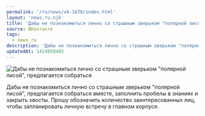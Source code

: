 ```yaml
---
permalink: '/ru/news/vk-1678/index.html'
layout: 'news.ru.njk'
title: 'Дабы не познакомиться лично со страшным зверьком "полярной лисой", предлагается собраться вместе'
source: ВКонтакте
tags:
  - news_ru
description: 'Дабы не познакомиться лично со страшным зверьком "полярной лисой", предлагается собраться вместе'
updatedAt: 1414859405
---
```

![Дабы не познакомиться лично со страшным зверьком "полярной лисой", предлагается собраться](https://sun9-4.userapi.com/impf/i_8AVHyh3_uy9aIh-qVN20PAA0YURWM3OOdhpw/ZyErCC1C6pc.jpg?size=1280x960&quality=96&sign=8e8716e035b3337f3f784f5c52f897e0&c_uniq_tag=21aJj30LaMwNMarwxTn7OMFkzuHF2MpBeXtEx-Xp_Cg&type=album)

Дабы не познакомиться лично со страшным зверьком "полярной лисой", предлагается собраться вместе, заполнить пробелы в знаниях и закрыть хвосты.
Прошу обозначить количество заинтересованных лиц, чтобы запланировать личную встречу в главном корпусе.
